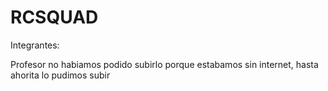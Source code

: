 # RCSQUAD
Integrantes:

Profesor no habiamos podido subirlo porque estabamos sin internet, hasta ahorita lo pudimos subir
